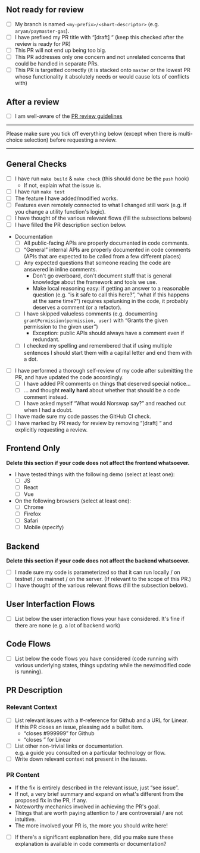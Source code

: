 ## Not ready for review

- [ ] My branch is named `<my-prefix>/<short-descriptor>` (e.g. `aryan/paymaster-gas`).
- [ ] I have prefixed my PR title with “\[draft\] “ (keep this checked after the review is ready
       for PR)
- [ ] This PR will not end up being too big.
- [ ] This PR addresses only one concern and not unrelated concerns that could be handled in
       separate PRs.
- [ ] This PR is targetted correctly (it is stacked onto `master` or the lowest PR whose
       functionality it absolutely needs or would cause lots of conflicts with)

## After a review

- [ ]  I am well-aware of the [PR review guidelines][guidelines]

[guidelines]: https://www.notion.so/happychain/PR-Process-12404b72a585807bb8bce20783acf631 

---

Please make sure you tick off everything below (except when there is multi-choice selection) before
requesting a review.

---

## General Checks

- [ ] I have run `make build` & `make check` (this should done be the `push` hook)
    - If not, explain what the issue is.
- [ ] I have run `make test`
- [ ] The feature I have added/modified works.
- [ ] Features even remotely connected to what I changed still work
      (e.g. if you change a utility function's logic).
- [ ] I have thought of the various relevant flows (fill the subsections belows)
- [ ] I have filled the PR description section below.
- Documentation
    - [ ] All public-facing APIs are properly documented in code comments.
    - [ ] “General” internal APIs are properly documented in code comments  
          (APIs that are expected to be called from a few different places)
    - [ ] Any expected questions that someone reading the code are answered in inline comments.
        - Don't go overboard, don't document stuff that is general knowledge about the framework
          and tools we use.
        - Make local reasoning easy: if getting an answer to a reasonable question
          (e.g. “is it safe to call this here?”, “what if this happens at the same time?”)
          requires spelunking in the code, it probably deserves a comment (or a refactor).
    - [ ] I have skipped valueless comments (e.g. documenting `grantPermission(permission, user)`
          with “Grants the given permission to the given user”)
        - Exception: public APIs should always have a comment even if redundant.
    - [ ] I checked my spelling and remembered that if using multiple sentences I should start them
          with a capital letter and end them with a dot.
- [ ] I have performed a thorough self-review of my code after submitting the PR,
      and have updated the code accordingly.
     - [ ] I have added PR comments on things that deserved special notice...
     - [ ] ... and thought **really hard** about whether that should be a code comment instead.
     - [ ] I have asked myself “What would Norswap say?” and reached out when I had a doubt.
- [ ] I have made sure my code passes the GitHub CI check.
- [ ] I have marked by PR ready for review by removing “\[draft\] “ and explicitly requesting a review.

## Frontend Only

**Delete this section if your code does not affect the frontend whatsoever.**

- I have tested things with the following demo (select at least one):
    - [ ] JS
    - [ ] React
    - [ ] Vue

- On the following browsers (select at least one):
    - [ ] Chrome
    - [ ] Firefox
    - [ ] Safari
    - [ ] Mobile (specify)

## Backend

**Delete this section if your code does not affect the backend whatsoever.**

- [ ] I made sure my code is parameterized so that it can run locally / on testnet / on mainnet 
       / on the server. (If relevant to the scope of this PR.)
- [ ] I have thought of the various relevant flows (fill the subsection below).

## User Interfaction Flows

- [ ] List below the user interaction flows your have considered. 
      It's fine if there are none (e.g. a lot of backend work)

## Code Flows

- [ ] List below the code flows you have considered (code running with various underlying states,
       things updating while the new/modified code is running).

## PR Description

### Relevant Context

- [ ] List relevant issues with a #-reference for Github and a URL for Linear.  
       If this PR closes an issue, pleasing add a bullet item.
    - “closes #999999” for Github
    - “closes <linear issue URL>” for Linear
- [ ] List other non-trivial links or documentation.  
      e.g. a guide you consulted on a particular technology or flow.
- [ ] Write down relevant context not present in the issues.

### PR Content

- If the fix is entirely described in the relevant issue, just “see issue”.
- If not, a very brief summary and expand on what's different from the proposed fix in the PR, if any.
- Noteworthy mechanics involved in achieving the PR's goal.
- Things that are worth paying attention to / are controversial / are not intuitive.
- The more involved your PR is, the more you should write here!
- [ ]  If there's a significant explanation here, did you make sure these explanation is available
       in code comments or documentation?
